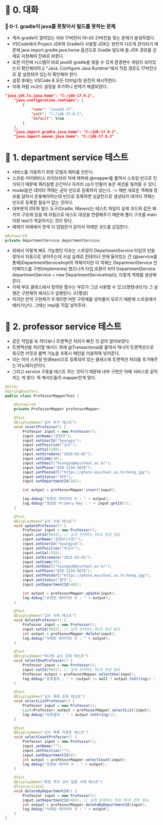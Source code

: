 # 📌 0. 대화
### 📌 0-1. gradle이 java를 못찾아서 빌드를 못하는 문제
- 계속 gradle이 깔려있는 자바 17버전이 아니라 21버전을 찾는 문제가 발생하였다.
- VSCode에서 Project JDK와 Gradle이 사용할 JDK는 완전히 다르게 관리되기 때문에 java.import.gradle.java.home 옵션으로 Gradle 빌드에 쓸 JDK 경로를 강제로 지정해야 진짜로 바뀐다. 
- 또한 이전에 시스템이 바로 java와 gradle을 찾을 수 있게 환경변수 세팅이 되어있는지 확인해야하고 "Java: Configure Java Runtime"에서 직접 경로도 17버전으로 잘 설정되어 있는지 확인해야 한다.
- 설정 후에는 VSCode & 모든 터미널/창 완전히 재시작한다.
- 아래 처럼 vs코드 설정을 추가하니 문제가 해결되었다.
```json
"java.jdt.ls.java.home": "C:/jdk-17.0.2",
    "java.configuration.runtimes": [
        {
            "name": "JavaSE-17",
            "path": "C:/jdk-17.0.2",
            "default": true
        }
    ],
    "java.import.gradle.java.home": "C:/jdk-17.0.2",
    "java.import.maven.java.home": "C:/jdk-17.0.2"
```

# 📌 1. department service 테스트
- 서비스를 가동하기 위한 모델과 메퍼를 만든다.
- 스프링-마이바티스 라이브러리 덕에 매퍼에 @mapper를 붙여서 스프링 빈으로 인식되기 때문에 쿼리실행 순간마다 히카리 cp가 만들어 놓은 세션을 빌려올 수 있다.
- model같은 데이터 객체는 굳이 빈으로 등록하지 않는다. -> 매번 새로운 객체에 정보를 담아서 운용해야하는데 빈으로 등록하면 싱글턴으로 생성되어 데이터 객체는 빈으로 등록할 필요가 없는 것이다.
- 대부분의 IDE와 빌드 도구(Gradle, Maven)는 테스트 파일이 실제 코드와 같은 패키지 구조에 있을 때 자동으로 테스트 대상을 연결해주기 때문에 폴더 구조를 main이랑 test가 똑같아지는 것이 맞다.
- 예제가 아래에서 한게 더 엄밀한거 같아서 아래만 코드를 삽입한다.

```java
@Autowired
private DepartmentService departmentService;
```

- 위에서 이렇게 해도 가능했던 이유는 스프링이 DepartmentService 타입의 빈을 찾아서 자동으로 넣어주는데 사실 실제로 컨테이너 안에 들어있는 건 (@service를 통해)DepartmentServiceImpl의 객체이지만 이 객체는 DepartmentService 인터페이스를 구현(implements) 했으니까 타입 호환이 되어  DepartmentService departmentService = new DepartmentServiceImpl(); 이렇게 객체를 생성해준다.
- 이때 부모 클래스에서 정의된 함수는 부모가 그냥 사용할 수 있고(명령내리기) 그 실행은 구현체의 메서드가 실행된다. (다형성)
- 하지만 만약 구현체가 두개라면 어떤 구현체를 넣어줄지 모르기 때문에 스프링에서 에러가난다. 그때는 impl을 직접 넣어주자.

# 📌 2. professor service 테스트
- 같은 작업을 또 하다보니 트랜잭션 처리가 빠진 것 같아 알아보았다.
- 트랜잭션을 처리할 메서드 위에  @Transactional을 붙여서 하나의 트랜잭션으로 묶으면 커밋과 롤백 기능을 프록시 패턴을 이용하여 넣어준다.
- 이는 이미 스프링 빈(Bean)으로 등록되어 있는 클래스에 트랜잭션 처리를 추가해주는 어노테이션이다.
- 그리고 service 구동을 테스트 하는 것이기 때문에 내부 구현은 아예 서비스랑 같아지는 게 맞다. 즉 메서드들이 mapper인게 맞다.
```java
@Slf4j
@SpringBootTest
public class ProfessorMapperTest {

    @Autowired
    private ProfessorMapper professorMapper;

    @Test
    @DisplayName("교수 추가 테스트")
    void insertProfessor() {
        Professor input = new Professor();
        input.setName("성현규");
        input.setUserId("hyungyu");
        input.setPosition("교수");
        input.setSal(500);
        input.setHiredate("2020-03-01");
        input.setComm(30);
        input.setEmail("hyungyu@myschool.ac.kr");
        input.setPhone("010-1234-5678");
        input.setPhotoUrl("https://photo.myschool.ac.kr/hong.jpg");
        input.setStatus("재직");
        input.setDepartmentId(101);

        int output = professorMapper.insert(input);

        log.debug("저장된 데이터의 수 : " + output);
        log.debug("생성된 Primary Key : " + input.getId());
    }

    @Test
    @DisplayName("교수 수정 테스트")
    void updateProfessor() {
        Professor input = new Professor();
        input.setId(9932); // 실제 존재하는 PK로 변경 필요
        input.setName("성현규(수정)");
        input.setUserId("hyungyud");
        input.setPosition("부교수");
        input.setSal(550);
        input.setHiredate("2021-03-01");
        input.setComm(35);
        input.setEmail("hyungyu@myschool.ac.kr");
        input.setPhone("010-1234-5678");
        input.setPhotoUrl("https://photo.myschool.ac.kr/hong.jpg");
        input.setStatus("휴직");
        input.setDepartmentId(402);

        int output = professorMapper.update(input);
        log.debug("수정된 데이터의 수 : " + output);
    }

    @Test
    @DisplayName("교수 삭제 테스트")
    void deleteProfessor() {
        Professor input = new Professor();
        input.setId(9932); // 실제 존재하는 PK로 변경 필요
        int output = professorMapper.delete(input);
        log.debug("삭제된 데이터의 수 : " + output);
    }

    @Test
    @DisplayName("하나의 교수 조회 테스트")
    void selectOneProfessor() {
        Professor input = new Professor();
        input.setId(9931); // 실제 존재하는 PK로 변경 필요
        Professor output = professorMapper.selectOne(input);
        log.debug("조회결과 : " + (output != null ? output.toString() : "null"));
    }

    @Test
    @DisplayName("교수 목록 조회 테스트")
    void selectListProfessor() {
        Professor input = new Professor();
        List<Professor> output = professorMapper.selectList(input);
        log.debug("조회결과 : " + output.toString());
    }

    @Test
    @DisplayName("교수 목록 카운트 테스트")
    void selectCountProfessor() {
        Professor input = new Professor();
        input.setName(""); 
        input.setPosition("");
        input.setDepartmentId(0);
        int output = professorMapper.selectCount(input);
        log.debug("조회된 데이터 수 : " + output);
    }

    @Test
    @DisplayName("특정 학과 교수 일괄 삭제 테스트")
    @Transactional
    void deleteByDepartmentId() {
        Professor input = new Professor();
        input.setDepartmentId(403); // 실제 존재하는 학과 PK로 변경 필요
        int output = professorMapper.deleteByDepartmentId(input);
        log.debug("삭제된 데이터의 수 : " + output);
    }
}
```

